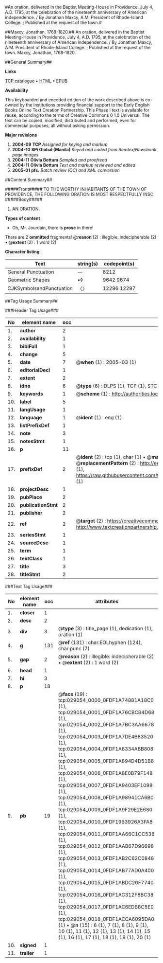 #An oration, delivered in the Baptist Meeting-House in Providence, July 4, A.D. 1795, at the celebration of the nineteenth anniversary of American independence. / By Jonathan Maxcy, A.M. President of Rhode-Island College. ; Published at the request of the town.#

##Maxcy, Jonathan, 1768-1820.##
An oration, delivered in the Baptist Meeting-House in Providence, July 4, A.D. 1795, at the celebration of the nineteenth anniversary of American independence. / By Jonathan Maxcy, A.M. President of Rhode-Island College. ; Published at the request of the town.
Maxcy, Jonathan, 1768-1820.

##General Summary##

**Links**

[TCP catalogue](http://www.ota.ox.ac.uk/tcp/)  • 
[HTML](http://tei.it.ox.ac.uk/tcp/Texts-HTML/free/N22/N22043.html)  • 
[EPUB](http://tei.it.ox.ac.uk/tcp/Texts-EPUB/free/N22/N22043.epub)

**Availability**

This keyboarded and encoded edition of the
	       work described above is co-owned by the institutions
	       providing financial support to the Early English Books
	       Online Text Creation Partnership. This Phase I text is
	       available for reuse, according to the terms of Creative
	       Commons 0 1.0 Universal. The text can be copied,
	       modified, distributed and performed, even for
	       commercial purposes, all without asking permission.

**Major revisions**

1. __2004-09__ __TCP__ *Assigned for keying and markup*
1. __2004-10__ __SPi Global (Manila)__ *Keyed and coded from Readex/Newsbank page images*
1. __2004-11__ __Olivia Bottum__ *Sampled and proofread*
1. __2004-11__ __Olivia Bottum__ *Text and markup reviewed and edited*
1. __2005-01__ __pfs.__ *Batch review (QC) and XML conversion*

##Content Summary##

#####Front#####
TO THE WORTHY INHABITANTS OF THE TOWN OF PROVIDENCE, THE FOLLOWING ORATION
IS MOST RESPECTFULLY INSC
#####Body#####

1. AN ORATION.

**Types of content**

  * Oh, Mr. Jourdain, there is **prose** in there!

There are 2 **ommitted** fragments! 
 @__reason__ (2) : illegible: indecipherable (2)  •  @__extent__ (2) : 1 word (2)

**Character listing**


|Text|string(s)|codepoint(s)|
|---|---|---|
|General Punctuation|—|8212|
|Geometric Shapes|▪◊|9642 9674|
|CJKSymbolsandPunctuation|〈〉|12296 12297|

##Tag Usage Summary##

###Header Tag Usage###

|No|element name|occ|attributes|
|---|---|---|---|
|1.|__author__|2||
|2.|__availability__|1||
|3.|__biblFull__|1||
|4.|__change__|5||
|5.|__date__|7| @__when__ (1) : 2005-03 (1)|
|6.|__editorialDecl__|1||
|7.|__extent__|2||
|8.|__idno__|6| @__type__ (6) : DLPS (1), TCP (1), STC (1), NOTIS (1), IMAGE-SET (1), EVANS-CITATION (1)|
|9.|__keywords__|1| @__scheme__ (1) : http://authorities.loc.gov/ (1)|
|10.|__label__|5||
|11.|__langUsage__|1||
|12.|__language__|1| @__ident__ (1) : eng (1)|
|13.|__listPrefixDef__|1||
|14.|__note__|3||
|15.|__notesStmt__|1||
|16.|__p__|11||
|17.|__prefixDef__|2| @__ident__ (2) : tcp (1), char (1)  •  @__matchPattern__ (2) : ([0-9\-]+):([0-9IVX]+) (1), (.+) (1)  •  @__replacementPattern__ (2) : http://eebo.chadwyck.com/downloadtiff?vid=$1&page=$2 (1), https://raw.githubusercontent.com/textcreationpartnership/Texts/master/tcpchars.xml#$1 (1)|
|18.|__projectDesc__|1||
|19.|__pubPlace__|2||
|20.|__publicationStmt__|2||
|21.|__publisher__|2||
|22.|__ref__|2| @__target__ (2) : https://creativecommons.org/publicdomain/zero/1.0/ (1), http://www.textcreationpartnership.org/docs/. (1)|
|23.|__seriesStmt__|1||
|24.|__sourceDesc__|1||
|25.|__term__|1||
|26.|__textClass__|1||
|27.|__title__|3||
|28.|__titleStmt__|2||


###Text Tag Usage###

|No|element name|occ|attributes|
|---|---|---|---|
|1.|__closer__|1||
|2.|__desc__|2||
|3.|__div__|3| @__type__ (3) : title_page (1), dedication (1), oration (1)|
|4.|__g__|131| @__ref__ (131) : char:EOLhyphen (124), char:punc (7)|
|5.|__gap__|2| @__reason__ (2) : illegible: indecipherable (2)  •  @__extent__ (2) : 1 word (2)|
|6.|__head__|1||
|7.|__hi__|3||
|8.|__p__|18||
|9.|__pb__|19| @__facs__ (19) : tcp:029054_0000_0FDF1A74881A18C0 (1), tcp:029054_0001_0FDF1A76CBCB4D68 (1), tcp:029054_0002_0FDF1A7BC3AA6678 (1), tcp:029054_0003_0FDF1A7DE4B83520 (1), tcp:029054_0004_0FDF1A8334ABB808 (1), tcp:029054_0005_0FDF1A894D4D51B8 (1), tcp:029054_0006_0FDF1A8E0B79F148 (1), tcp:029054_0007_0FDF1A9403EF1098 (1), tcp:029054_0008_0FDF1A98941CA6B0 (1), tcp:029054_0009_0FDF1A9F29E2E680 (1), tcp:029054_0010_0FDF19B3926A3FA8 (1), tcp:029054_0011_0FDF1AA66C1CC538 (1), tcp:029054_0012_0FDF1AAB67D96698 (1), tcp:029054_0013_0FDF1AB2C62C0848 (1), tcp:029054_0014_0FDF1AB77AD0A400 (1), tcp:029054_0015_0FDF1ABDC20F7740 (1), tcp:029054_0016_0FDF1AC312F8BC38 (1), tcp:029054_0017_0FDF1AC6EDB8C5E0 (1), tcp:029054_0018_0FDF1ACCA6095DA0 (1)  •  @__n__ (15) : 6 (1), 7 (1), 8 (1), 9 (1), 10 (1), 11 (1), 12 (1), 13 (1), 14 (1), 15 (1), 16 (1), 17 (1), 18 (1), 19 (1), 20 (1)|
|10.|__signed__|1||
|11.|__trailer__|1||
